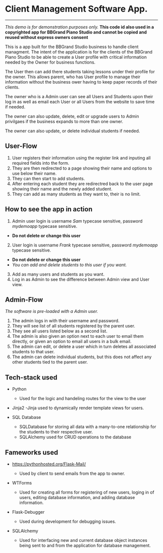# Client Management Software App.

---

_This demo is for demonstration purposes only._
**This code id also used in a copyrighted app for BBGrand Piano Studio and cannot be copied and reused without express owners consent**

This is a app built for the BBGrand Studio business to handle client managment. The intent of the application is for the clients of the BBGrand Piano Studio to be able to create a User profile with critical information needed by the Owner for business functions.

The User then can add there students taking lessons under their profile for the owner. This allows parent, who has User profile to manage their information without the business ower having to keep paper records of their clients.

The owner who is a Admin user can see all Users and Students upon their log in as well as email each User or all Users from the website to save time if needed.

The owner can also update, delete, edit or upgrade users to Admin privilgaes if the business expands to more than one owner.

The owner can also update, or delete individual students if needed.

## User-Flow

1. User registers their information using the register link and inputing all required fields into the form.
2. They are then redirected to a page showing their name and options to use below their name.
3. They can then start to add students.
4. After entering each student they are redirectred back to the user page showing their name and the newly added student.
5. They can add as many students as they want to, their is no limit.

## How to see the app in action

1. Admin user login is username _Sam_ typecase sensitive, password _mydemoapp_ typecase sensitive.

- **Do not delete or change this user**

2. User login is username _Frank_ typecase sensitive, password _mydemoapp_ typecase sensitive.

- **Do not delete or change this user**
- _You can add and delete students to this user if you want._

3. Add as many users and students as you want.
4. Log in as Admin to see the difference between Admin view and User view.

## Admin-Flow

_The software is pre-loaded with a Admin user._

1. The admin logs in with their username and password.
2. They will see list of all students registered by the parent user.
3. They see all users listed below as a second list.
4. The admin is also given an option next to each user to email them directly, or given an option to email all users in a bulk email.
5. The admin can edit, or delete a user which in turn deletes all associated students to that user.
6. The admin can delete individual students, but this does not affect any other students tied to the parent user.

## Tech-stack used

- Python

  - Used for the logic and handeling routes for the view to the user

- Jinja2
  -Jinja used to dynamically render template views for users.

- SQL Database
  - SQLDatabase for storing all data with a many-to-one relationship for the students to their respective user.
  - SQLAlchemy used for CRUD operations to the database

## Fameworks used

- https://pythonhosted.org/Flask-Mail/

  - Used by client to send emails from the app to owner.

- WTForms

  - Used for creating all forms for registering of new users, loging in of users, editing database information, and adding database information.

- Flask-Debugger

  - Used during development for debugging issues.

- SQLAlchemy
  - Used for interfacing new and current database object instances being sent to and from the application for database management.

